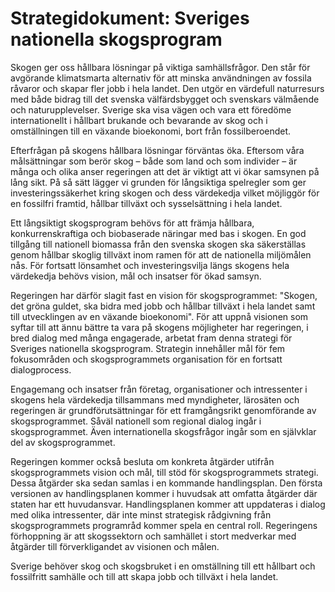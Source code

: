 # Strategidokument: Sveriges nationella skogsprogram

Skogen ger oss hållbara lösningar på viktiga samhällsfrågor. Den står för avgörande klimatsmarta alternativ för att minska användningen av fossila råvaror och skapar fler jobb i hela landet. Den utgör en värdefull naturresurs med både bidrag till det svenska välfärdsbygget och svenskars välmående och naturupplevelser. Sverige ska visa vägen och vara ett föredöme internationellt i hållbart brukande och bevarande av skog och i omställningen till en växande bioekonomi, bort från fossilberoendet.


Efterfrågan på skogens hållbara lösningar förväntas öka. Eftersom våra målsättningar som berör skog – både som land och som individer – är många och olika anser regeringen att det är viktigt att vi ökar samsynen på lång sikt. På så sätt lägger vi grunden för långsiktiga spelregler som ger investeringssäkerhet kring skogen och dess värdekedja vilket möjliggör för en fossilfri framtid, hållbar tillväxt och sysselsättning i hela landet.

Ett långsiktigt skogsprogram behövs för att främja hållbara, konkurrenskraftiga och biobaserade näringar med bas i skogen. En god tillgång till nationell biomassa från den svenska skogen ska säkerställas genom hållbar skoglig tillväxt inom ramen för att de nationella miljömålen nås. För fortsatt lönsamhet och investeringsvilja längs skogens hela värdekedja behövs vision, mål och insatser för ökad samsyn.

Regeringen har därför slagit fast en vision för skogsprogrammet: "Skogen, det gröna guldet, ska bidra med jobb och hållbar tillväxt i hela landet samt till utvecklingen av en växande bioekonomi". För att uppnå visionen som syftar till att ännu bättre ta vara på skogens möjligheter har regeringen, i bred dialog med många engagerade, arbetat fram denna strategi för Sveriges nationella skogsprogram. Strategin innehåller mål för fem fokusområden och skogsprogrammets organisation för en fortsatt dialogprocess.

Engagemang och insatser från företag, organisationer och intressenter i skogens hela värdekedja tillsammans med myndigheter, lärosäten och regeringen är grundförutsättningar för ett framgångsrikt genomförande av skogsprogrammet. Såväl nationell som regional dialog ingår i skogsprogrammet. Även internationella skogsfrågor ingår som en självklar del av skogsprogrammet.

Regeringen kommer också besluta om konkreta åtgärder utifrån skogsprogrammets vision och mål, till stöd för skogsprogrammets strategi. Dessa åtgärder ska sedan samlas i en kommande handlingsplan. Den första versionen av handlingsplanen kommer i huvudsak att omfatta åtgärder där staten har ett huvudansvar. Handlingsplanen kommer att uppdateras i dialog med olika intressenter, där inte minst strategisk rådgivning från skogsprogrammets programråd kommer spela en central roll. Regeringens förhoppning är att skogssektorn och samhället i stort medverkar med åtgärder till förverkligandet av visionen och målen.

Sverige behöver skog och skogsbruket i en omställning till ett hållbart och fossilfritt samhälle och till att skapa jobb och tillväxt i hela landet.
